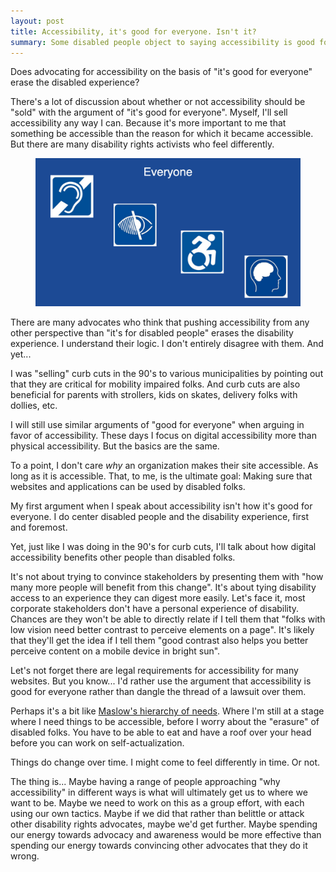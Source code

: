 ```yaml
---
layout: post
title: Accessibility, it's good for everyone. Isn't it?
summary: Some disabled people object to saying accessibility is good for everyone. I have used that argument for a long time. I will continue to do so because I think it works. And I don't think it erases the disability experience, if it's done well.
---
```

Does advocating for accessibility on the basis of "it's good for everyone" erase the disabled experience?

There's a lot of discussion about whether or not accessibility should be "sold" with the argument of "it's good for everyone". Myself, I'll sell accessibility any way I can. Because it's more important to me that something be accessible than the reason for which it became accessible. But there are many disability rights activists who feel differently.

<figure>
    <img src="/img/everyone.jpg" alt="Four white icons on blue background, representing hearing impairments, vision impairments, mobility impairments, and cognitive impairments. The word Everyone is at the top of the image.">
    
</figure>

There are many advocates who think that pushing accessibility from any other perspective than "it's for disabled people" erases the disability experience. I understand their logic. I don't entirely disagree with them. And yet...

I was "selling" curb cuts in the 90's to various municipalities by pointing out that they are critical for mobility impaired folks. And curb cuts are also beneficial for parents with strollers, kids on skates, delivery folks with dollies, etc.

I will still use similar arguments of "good for everyone" when arguing in favor of accessibility. These days I focus on digital accessibility more than physical accessibility. But the basics are the same.

To a point, I don't care *why* an organization makes their site accessible. As long as it is accessible. That, to me, is the ultimate goal: Making sure that websites and applications can be used by disabled folks.

My first argument when I speak about accessibility isn't how it's good for everyone. I do center disabled people and the disability experience, first and foremost.

Yet, just like I was doing in the 90's for curb cuts, I'll talk about how digital accessibility benefits other people than disabled folks.

It's not about trying to convince stakeholders by presenting them with "how many more people will benefit from this change". It's about tying disability access to an experience they can digest more easily. Let's face it, most corporate stakeholders don't have a personal experience of disability. Chances are they won't be able to directly relate if I tell them that "folks with low vision need better contrast to perceive elements on a page". It's likely that they'll get the idea if I tell them "good contrast also helps you better perceive content on a mobile device in bright sun".

Let's not forget there are legal requirements for accessibility for many websites. But you know... I'd rather use the argument that accessibility is good for everyone rather than dangle the thread of a lawsuit over them.

Perhaps it's a bit like [Maslow's hierarchy of needs](https://en.wikipedia.org/wiki/Maslow%27s_hierarchy_of_needs). Where I'm still at a stage where I need things to be accessible, before I worry about the "erasure" of disabled folks. You have to be able to eat and have a roof over your head before you can work on self-actualization.

Things do change over time. I might come to feel differently in time. Or not.

The thing is... Maybe having a range of people approaching "why accessibility" in different ways is what will ultimately get us to where we want to be. Maybe we need to work on this as a group effort, with each using our own tactics. Maybe if we did that rather than belittle or attack other disability rights advocates, maybe we'd get further. Maybe spending our energy towards advocacy and awareness would be more effective than spending our energy towards convincing other advocates that they do it wrong.